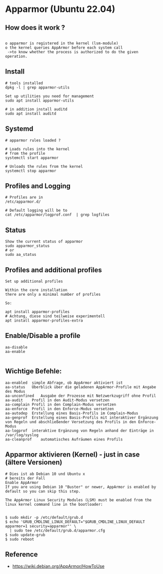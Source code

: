 # Apparmor (Ubuntu 22.04) 


## How does it work ?

``` In practice

o apparmor is registered in the kernel (lsm-module)
o the kernel queries AppArmor before each system call
 ->to know whether the process is authorized to do the given
operation.
```

## Install 

```
# tools installed
dpkg -l | grep apparmor-utils 

Set up utilities you need for management
sudo apt install apparmor-utils

# in addition install auditd
sudo apt install auditd 

```

## Systemd 

```
# apparmor rules loaded ? 

# Loads rules into the kernel 
# from the profile 
systemctl start apparmor 

# Unloads the rules from the kernel 
systemctl stop apparmor 

```

## Profiles and Logging

```
# Profiles are in 
/etc/apparmor.d/

# Default logging will be to 
cat /etc/apparmor/logprof.conf  | grep logfiles
```

## Status 

```
Show the current status of apparmor
sudo apparmor_status
# or
sudo aa_status
```

## Profiles and additional profiles 

```
Set up additional profiles

Within the core installation
there are only a minimal number of profiles

So:

apt install apparmor-profiles
# Achtung, diese sind teilweise experimentell 
apt install apparmor-profiles-extra 

```

## Enable/Disable a profile 

```
aa-disable 
aa-enable 


```

## Wichtige Befehle:

```
aa-enabled	simple Abfrage, ob AppArmor aktiviert ist
aa-status	Überblick über die geladenen AppArmor-Profile mit Angabe des Modus
aa-unconfined	Ausgabe der Prozesse mit Netzwerkzugriff ohne Profil
aa-audit	Profil in den Audit-Modus versetzen
aa-complain	Profil in den Complain-Modus versetzen
aa-enforce	Profil in den Enforce-Modus versetzen
aa-autodep	Erstellung eines Basis-Profils im Complain-Modus
aa-genprof	Erstellung eines Basis-Profils mit interaktiver Ergänzung von Regeln und abschließender Versetzung des Profils in den Enforce-Modus
aa-logprof	interaktive Ergänzung von Regeln anhand der Einträge in /var/log/syslog
aa-cleanprof	automatisches Aufräumen eines Profils
```


## Apparmor aktivieren (Kernel) - just in case (ältere Versionen) 

```
# Dies ist ab Debian 10 und Ubuntu x 
# bereits der Fall
Enable AppArmor
If you are using Debian 10 "Buster" or newer, AppArmor is enabled by default so you can skip this step.

The AppArmor Linux Security Modules (LSM) must be enabled from the linux kernel command line in the bootloader:


$ sudo mkdir -p /etc/default/grub.d
$ echo 'GRUB_CMDLINE_LINUX_DEFAULT="$GRUB_CMDLINE_LINUX_DEFAULT apparmor=1 security=apparmor"' \
  | sudo tee /etc/default/grub.d/apparmor.cfg
$ sudo update-grub
$ sudo reboot
```



## Reference 

  * https://wiki.debian.org/AppArmor/HowToUse
